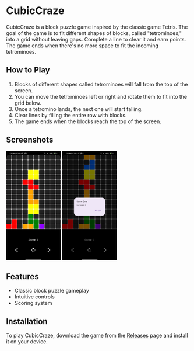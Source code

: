 # CubicCraze

CubicCraze is a block puzzle game inspired by the classic game Tetris. The goal of the game is to fit different shapes of blocks, called "tetrominoes," into a grid without leaving gaps. Complete a line to clear it and earn points. The game ends when there's no more space to fit the incoming tetrominoes.

## How to Play

1. Blocks of different shapes called tetrominoes will fall from the top of the screen.
2. You can move the tetrominoes left or right and rotate them to fit into the grid below.
3. Once a tetromino lands, the next one will start falling.
4. Clear lines by filling the entire row with blocks.
5. The game ends when the blocks reach the top of the screen.

## Screenshots

<img src="assets/1.jpg" alt="Screenshot 1" width="150" height="300">   <img src="assets/2.jpg" alt="Screenshot 2" width="150" height="300">


## Features

- Classic block puzzle gameplay
- Intuitive controls
- Scoring system

## Installation

To play CubicCraze, download the game from the [Releases](https://github.com/aryamanshrivastava/CubicCraze) page and install it on your device.

